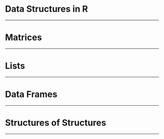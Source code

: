 Data Structures in R
====================


---

Matrices
========


---

Lists
=====



---

Data Frames
===========



---

Structures of Structures
========================



---